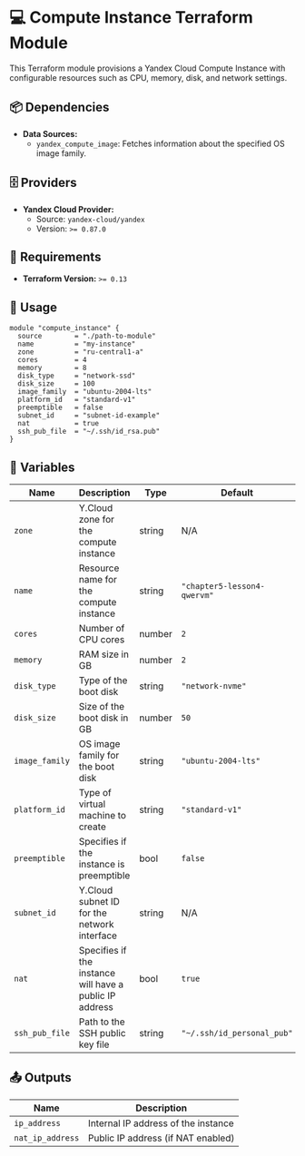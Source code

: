 # 💻 Compute Instance Terraform Module
This Terraform module provisions a Yandex Cloud Compute Instance with configurable resources such as CPU, memory, disk, and network settings.

## 📦 Dependencies

- **Data Sources:**
  - `yandex_compute_image`: Fetches information about the specified OS image family.

## 🗄️ Providers

- **Yandex Cloud Provider:**
  - Source: `yandex-cloud/yandex`
  - Version: `>= 0.87.0`

## 📝 Requirements

- **Terraform Version:** `>= 0.13`

## 🚀 Usage

```hcl
module "compute_instance" {
  source        = "./path-to-module"
  name          = "my-instance"
  zone          = "ru-central1-a"
  cores         = 4
  memory        = 8
  disk_type     = "network-ssd"
  disk_size     = 100
  image_family  = "ubuntu-2004-lts"
  platform_id   = "standard-v1"
  preemptible   = false
  subnet_id     = "subnet-id-example"
  nat           = true
  ssh_pub_file  = "~/.ssh/id_rsa.pub"
}
```

## 🔧 Variables

| Name           | Description                                                       | Type    | Default                      | Required |
|----------------|-------------------------------------------------------------------|---------|------------------------------|----------|
| `zone`         | Y.Cloud zone for the compute instance                            | string  | N/A                          | Yes      |
| `name`         | Resource name for the compute instance                           | string  | `"chapter5-lesson4-qwervm"`  | No       |
| `cores`        | Number of CPU cores                                               | number  | `2`                          | No       |
| `memory`       | RAM size in GB                                                    | number  | `2`                          | No       |
| `disk_type`    | Type of the boot disk                                             | string  | `"network-nvme"`             | No       |
| `disk_size`    | Size of the boot disk in GB                                       | number  | `50`                         | No       |
| `image_family` | OS image family for the boot disk                                | string  | `"ubuntu-2004-lts"`          | No       |
| `platform_id`  | Type of virtual machine to create                                 | string  | `"standard-v1"`              | No       |
| `preemptible`  | Specifies if the instance is preemptible                          | bool    | `false`                      | No       |
| `subnet_id`    | Y.Cloud subnet ID for the network interface                      | string  | N/A                          | Yes      |
| `nat`          | Specifies if the instance will have a public IP address           | bool    | `true`                       | No       |
| `ssh_pub_file` | Path to the SSH public key file                                  | string  | `"~/.ssh/id_personal_pub"`   | No       |

## 📤 Outputs

| Name            | Description                         |
|-----------------|-------------------------------------|
| `ip_address`    | Internal IP address of the instance |
| `nat_ip_address`| Public IP address (if NAT enabled)  |
